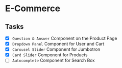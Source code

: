 ﻿# E-Commerce

## Tasks

- [x] `Question & Answer` Component on the Product Page
- [x] `Dropdown Panel` Component for User and Cart
- [x] `Carousel Slider` Component for Jumbotron
- [x] `Card Slider` Component for Products
- [ ] `Autocomplete` Component for Search Box
